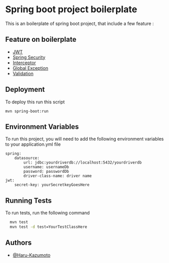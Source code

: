 
# Spring boot project boilerplate

This is an boilerplate of spring boot project, that include a few feature : 


## Feature on boilerplate

 - [JWT](https://docs.spring.io/spring-security/site/docs/current/api/org/springframework/security/oauth2/jwt/Jwt.html)
 - [Spring Security](https://spring.io/projects/spring-security)
 - [Interceptor](https://docs.spring.io/spring-framework/docs/current/javadoc-api/org/springframework/web/servlet/HandlerInterceptor.html)
 - [Global Exception](https://www.baeldung.com/exception-handling-for-rest-with-spring)
 - [Validation](https://docs.spring.io/spring-framework/docs/4.1.x/spring-framework-reference/html/validation.html)

## Deployment

To deploy this run this script

```
mvn spring-boot:run
```


## Environment Variables

To run this project, you will need to add the following environment variables to your application.yml file

```` 
spring:
    datasource:
        url: jdbc:yourdriverdb://localhost:5432/yourdriverdb
        username: usernameDb
        password: passwordDb
        driver-class-name: driver name
jwt:
    secret-key: yourSecretkeyGoesHere

````

## Running Tests

To run tests, run the following command

```bash
  mvn test
  mvn test -d test=YourTestClassHere
```


## Authors

- [@Haru-Kazumoto](https://www.github.com/Haru-Kazumoto)

